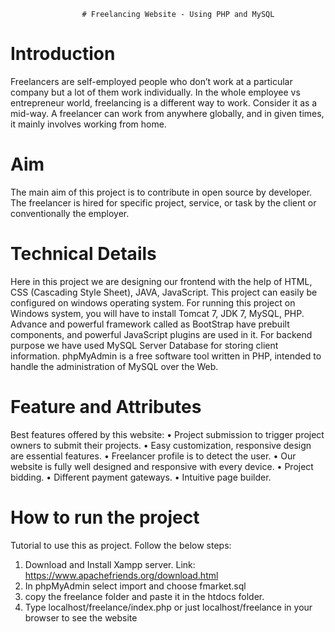                     # Freelancing Website - Using PHP and MySQL

# Introduction
Freelancers are self-employed people who don’t work at a particular company but a lot of them work individually. In the whole employee vs entrepreneur world, freelancing is a different way to work. Consider it as a mid-way. A freelancer can work from anywhere globally, and in given times, it mainly involves working from home.

# Aim
The main aim of this project is to contribute in open source by developer. The freelancer is hired for specific project, service, or task by the client or conventionally the employer.

# Technical Details
Here in this project we are designing our frontend with the help of HTML, CSS (Cascading Style Sheet), JAVA, JavaScript. This project can easily be configured on windows operating system. For running this project on Windows system, you will have to install Tomcat 7, JDK 7, MySQL, PHP.
Advance and powerful framework called as BootStrap have prebuilt components, and powerful JavaScript plugins are used in it. For backend purpose we have used MySQL Server Database for storing client information. phpMyAdmin is a free software tool written in PHP, intended to handle the administration of MySQL over the Web.

# Feature and Attributes
Best features offered by this website: 
• Project submission to trigger project owners to submit their projects. 
• Easy customization, responsive design are essential features. 
• Freelancer profile is to detect the user. 
• Our website is fully well designed and responsive with every device. 
• Project bidding. 
• Different payment gateways.
• Intuitive page builder.

# How to run the project
Tutorial to use this as project.
Follow the below steps:
 1. Download and Install Xampp server. Link: https://www.apachefriends.org/download.html
 2. In phpMyAdmin select import and choose fmarket.sql
 3. copy the freelance folder and paste it in the htdocs folder.
 4. Type localhost/freelance/index.php or just localhost/freelance in your browser to see the 
    website



